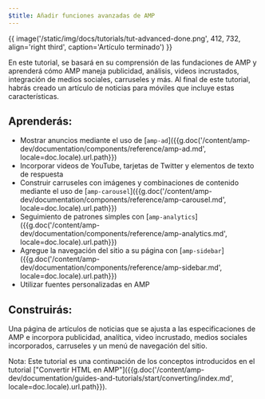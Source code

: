 ```yaml
---
$title: Añadir funciones avanzadas de AMP
---
```


{{ image('/static/img/docs/tutorials/tut-advanced-done.png', 412, 732, align='right third', caption='Artículo terminado') }}

En este tutorial, se basará en su comprensión de las fundaciones de AMP y aprenderá cómo AMP maneja publicidad, análisis, videos incrustados, integración de medios sociales, carruseles y más. Al final de este tutorial, habrás creado un artículo de noticias para móviles que incluye estas características.

## Aprenderás:

- Mostrar anuncios mediante el uso de [`amp-ad`]({{g.doc('/content/amp-dev/documentation/components/reference/amp-ad.md', locale=doc.locale).url.path}})
- Incorporar videos de YouTube, tarjetas de Twitter y elementos de texto de respuesta
- Construir carruseles con imágenes y combinaciones de contenido mediante el uso de [`amp-carousel`]({{g.doc('/content/amp-dev/documentation/components/reference/amp-carousel.md', locale=doc.locale).url.path}})
- Seguimiento de patrones simples con [`amp-analytics`]({{g.doc('/content/amp-dev/documentation/components/reference/amp-analytics.md', locale=doc.locale).url.path}})
- Agregue la navegación del sitio a su página con [`amp-sidebar`]({{g.doc('/content/amp-dev/documentation/components/reference/amp-sidebar.md', locale=doc.locale).url.path}})
- Utilizar fuentes personalizadas en AMP

## Construirás:

Una página de artículos de noticias que se ajusta a las especificaciones de AMP e incorpora publicidad, analítica, video incrustado, medios sociales incorporados, carruseles y un menú de navegación del sitio.

Nota: Este tutorial es una continuación de los conceptos introducidos en el tutorial ["Convertir HTML en AMP"]({{g.doc('/content/amp-dev/documentation/guides-and-tutorials/start/converting/index.md', locale=doc.locale).url.path}}).
